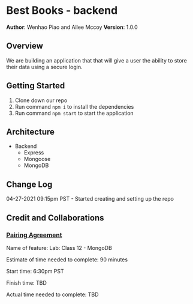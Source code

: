 # Best Books - backend

**Author**: Wenhao Piao and Allee Mccoy
**Version**: 1.0.0

## Overview

We are building an application that that will give a user the ability to store their data using a secure login.

## Getting Started

1. Clone down our repo
2. Run command `npm i` to install the dependencies
3. Run command `npm start` to start the application

## Architecture

- Backend
  - Express
  - Mongoose
  - MongoDB

## Change Log

04-27-2021 09:15pm PST - Started creating and setting up the repo

<!-- Keep up to date with time stamps -->

## Credit and Collaborations

### [Pairing Agreement](https://docs.google.com/document/d/1znu6MTM9vm8T0q_IETf-pIXuF1g-FETS-rX1Za4kqm8/edit)

Name of feature: Lab: Class 12 - MongoDB

Estimate of time needed to complete: 90 minutes

Start time: 6:30pm PST

Finish time: TBD

Actual time needed to complete: TBD
